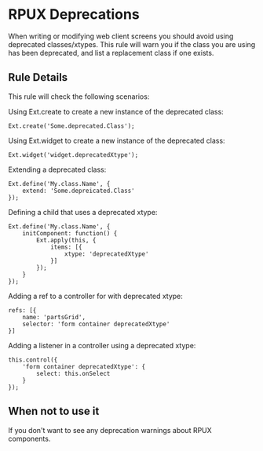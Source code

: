 # RPUX Deprecations
When writing or modifying web client screens you should avoid using deprecated classes/xtypes. This rule will warn you if the class you are using has been deprecated, and list a replacement class if one exists.

## Rule Details
This rule will check the following scenarios:

Using Ext.create to create a new instance of the deprecated class:

    Ext.create('Some.deprecated.Class');

Using Ext.widget to create a new instance of the deprecated class:

    Ext.widget('widget.deprecatedXtype');

Extending a deprecated class:

    Ext.define('My.class.Name', {
        extend: 'Some.depreicated.Class'
    });

Defining a child that uses a deprecated xtype:

    Ext.define('My.class.Name', {
        initComponent: function() {
            Ext.apply(this, {
                items: [{
                    xtype: 'deprecatedXtype'
                }]
            });
        }
    });

Adding a ref to a controller for with deprecated xtype:

    refs: [{
        name: 'partsGrid',
        selector: 'form container deprecatedXtype'
    }]

Adding a listener in a controller using a deprecated xtype:

    this.control({
        'form container deprecatedXtype': {
            select: this.onSelect
        }
    });
## When not to use it
If you don't want to see any deprecation warnings about RPUX components.

